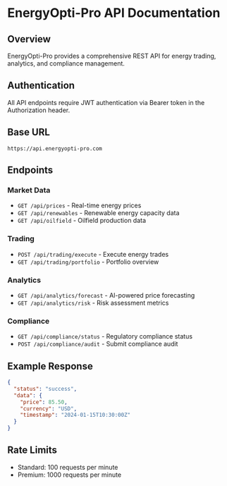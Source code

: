 # EnergyOpti-Pro API Documentation

## Overview
EnergyOpti-Pro provides a comprehensive REST API for energy trading, analytics, and compliance management.

## Authentication
All API endpoints require JWT authentication via Bearer token in the Authorization header.

## Base URL
```
https://api.energyopti-pro.com
```

## Endpoints

### Market Data
- `GET /api/prices` - Real-time energy prices
- `GET /api/renewables` - Renewable energy capacity data
- `GET /api/oilfield` - Oilfield production data

### Trading
- `POST /api/trading/execute` - Execute energy trades
- `GET /api/trading/portfolio` - Portfolio overview

### Analytics
- `GET /api/analytics/forecast` - AI-powered price forecasting
- `GET /api/analytics/risk` - Risk assessment metrics

### Compliance
- `GET /api/compliance/status` - Regulatory compliance status
- `POST /api/compliance/audit` - Submit compliance audit

## Example Response
```json
{
  "status": "success",
  "data": {
    "price": 85.50,
    "currency": "USD",
    "timestamp": "2024-01-15T10:30:00Z"
  }
}
```

## Rate Limits
- Standard: 100 requests per minute
- Premium: 1000 requests per minute
